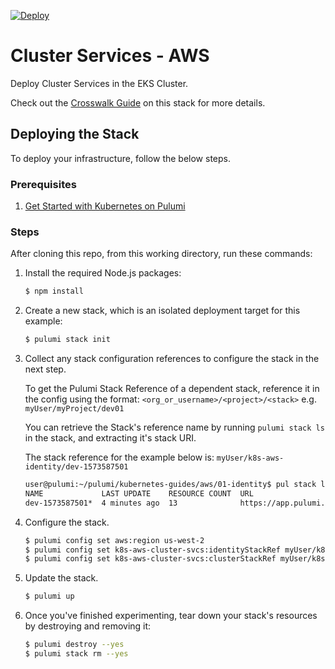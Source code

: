 [![Deploy](https://get.pulumi.com/new/button.svg)](https://app.pulumi.com/new?template=https://github.com/pulumi/kubernetes-guides/blob/master/aws/04-cluster-services/README.md)

# Cluster Services - AWS

Deploy Cluster Services in the EKS Cluster.

Check out the [Crosswalk Guide](https://www.pulumi.com/docs/guides/crosswalk/kubernetes/cluster-services)
on this stack for more details.

## Deploying the Stack

To deploy your infrastructure, follow the below steps.

### Prerequisites

1. [Get Started with Kubernetes on Pulumi](https://www.pulumi.com/docs/get-started/kubernetes/)

### Steps

After cloning this repo, from this working directory, run these commands:

1. Install the required Node.js packages:

    ```bash
    $ npm install
    ```

1. Create a new stack, which is an isolated deployment target for this example:

    ```bash
    $ pulumi stack init
    ```

1.  Collect any stack configuration references to configure the stack in the
    next step.

    To get the Pulumi Stack Reference of a dependent stack, reference it in the
    config using the format: `<org_or_username>/<project>/<stack>` e.g. `myUser/myProject/dev01`

    You can retrieve the Stack's reference name by running `pulumi stack ls` in
    the stack, and extracting it's stack URI.

    The stack reference for the example below is: `myUser/k8s-aws-identity/dev-1573587501`

    ```bash
    user@pulumi:~/pulumi/kubernetes-guides/aws/01-identity$ pul stack ls
    NAME             LAST UPDATE    RESOURCE COUNT  URL
    dev-1573587501*  4 minutes ago  13              https://app.pulumi.com/myUser/k8s-aws-identity/dev-1573587501
    ```

1. Configure the stack.

    ```bash
    $ pulumi config set aws:region us-west-2
    $ pulumi config set k8s-aws-cluster-svcs:identityStackRef myUser/k8s-aws-identity/dev-1573589109
    $ pulumi config set k8s-aws-cluster-svcs:clusterStackRef myUser/k8s-aws-cluster/dev-1571780002
    ```

1. Update the stack.

    ```bash
    $ pulumi up
    ```

1. Once you've finished experimenting, tear down your stack's resources by destroying and removing it:

    ```bash
    $ pulumi destroy --yes
    $ pulumi stack rm --yes
    ```

